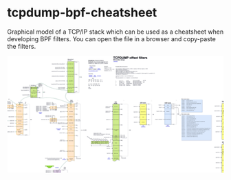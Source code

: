 # tcpdump-bpf-cheatsheet
Graphical model of a TCP/IP stack which can be used as a cheatsheet when developing BPF filters. 
You can open the file in a browser and copy-paste the filters. 

![Screenshot](example.PNG)
